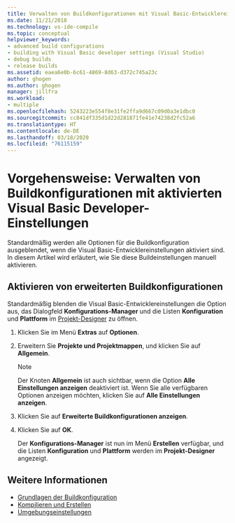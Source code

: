 ```yaml
---
title: Verwalten von Buildkonfigurationen mit Visual Basic-Entwicklereinstellungen
ms.date: 11/21/2018
ms.technology: vs-ide-compile
ms.topic: conceptual
helpviewer_keywords:
- advanced build configurations
- building with Visual Basic developer settings (Visual Studio)
- debug builds
- release builds
ms.assetid: eaea6e0b-6c61-4869-8d63-d372c745a23c
author: ghogen
ms.author: ghogen
manager: jillfra
ms.workload:
- multiple
ms.openlocfilehash: 5243223e554f8e31fe2ffa9d667c09d0a3e1dbc0
ms.sourcegitcommit: cc841df335d1d22d281871fe41e74238d2fc52a6
ms.translationtype: HT
ms.contentlocale: de-DE
ms.lasthandoff: 03/18/2020
ms.locfileid: "76115159"
---
```

# <a name="how-to-manage-build-configurations-with-visual-basic-developer-settings-applied"></a>Vorgehensweise: Verwalten von Buildkonfigurationen mit aktivierten Visual Basic Developer-Einstellungen

Standardmäßig werden alle Optionen für die Buildkonfiguration ausgeblendet, wenn die Visual Basic-Entwicklereinstellungen aktiviert sind. In diesem Artikel wird erläutert, wie Sie diese Buildeinstellungen manuell aktivieren.

## <a name="enable-advanced-build-configurations"></a>Aktivieren von erweiterten Buildkonfigurationen

Standardmäßig blenden die Visual Basic-Entwicklereinstellungen die Option aus, das Dialogfeld **Konfigurations-Manager** und die Listen **Konfiguration** und **Plattform** im [Projekt-Designer](../ide/reference/application-page-project-designer-visual-basic.md) zu öffnen.

1. Klicken Sie im Menü **Extras** auf **Optionen**.

2. Erweitern Sie **Projekte und Projektmappen**, und klicken Sie auf **Allgemein**.

    > [!NOTE]
    > Der Knoten **Allgemein** ist auch sichtbar, wenn die Option **Alle Einstellungen anzeigen** deaktiviert ist. Wenn Sie alle verfügbaren Optionen anzeigen möchten, klicken Sie auf **Alle Einstellungen anzeigen**.

3. Klicken Sie auf **Erweiterte Buildkonfigurationen anzeigen**.

4. Klicken Sie auf **OK**.

     Der **Konfigurations-Manager** ist nun im Menü **Erstellen** verfügbar, und die Listen **Konfiguration** und **Plattform** werden im **Projekt-Designer** angezeigt.

## <a name="see-also"></a>Weitere Informationen

- [Grundlagen der Buildkonfiguration](../ide/understanding-build-configurations.md)
- [Kompilieren und Erstellen](../ide/compiling-and-building-in-visual-studio.md)
- [Umgebungseinstellungen](../ide/environment-settings.md)

